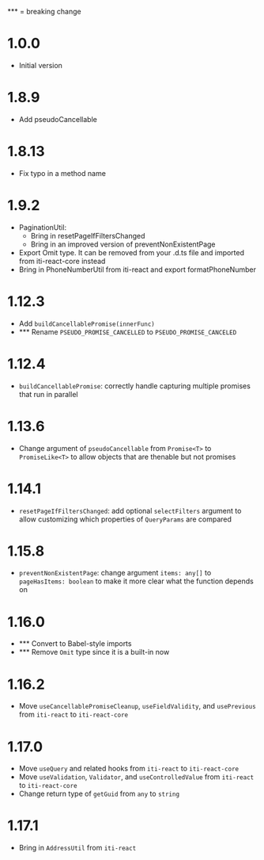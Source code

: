 ﻿\*\*\* = breaking change

# 1.0.0

-   Initial version

# 1.8.9

-   Add pseudoCancellable

# 1.8.13

-   Fix typo in a method name

# 1.9.2

-   PaginationUtil:
    -   Bring in resetPageIfFiltersChanged
    -   Bring in an improved version of preventNonExistentPage
-   Export Omit type. It can be removed from your .d.ts file and imported from iti-react-core instead
-   Bring in PhoneNumberUtil from iti-react and export formatPhoneNumber

# 1.12.3

-   Add `buildCancellablePromise(innerFunc)`
-   \*\*\* Rename `PSEUDO_PROMISE_CANCELLED` to `PSEUDO_PROMISE_CANCELED`

# 1.12.4

-   `buildCancellablePromise`: correctly handle capturing multiple promises that run in parallel

# 1.13.6

-   Change argument of `pseudoCancellable` from `Promise<T>` to `PromiseLike<T>` to allow objects that
    are thenable but not promises

# 1.14.1

-   `resetPageIfFiltersChanged`: add optional `selectFilters` argument to allow customizing which properties of `QueryParams` are compared

# 1.15.8

-   `preventNonExistentPage`: change argument `items: any[]` to `pageHasItems: boolean` to make it more clear what the function depends on

# 1.16.0

-   \*\*\* Convert to Babel-style imports
-   \*\*\* Remove `Omit` type since it is a built-in now

# 1.16.2

-   Move `useCancellablePromiseCleanup`, `useFieldValidity`, and `usePrevious` from `iti-react` to `iti-react-core`

# 1.17.0

-   Move `useQuery` and related hooks from `iti-react` to `iti-react-core`
-   Move `useValidation`, `Validator`, and `useControlledValue` from `iti-react` to `iti-react-core`
-   Change return type of `getGuid` from `any` to `string`

# 1.17.1

-   Bring in `AddressUtil` from `iti-react`
